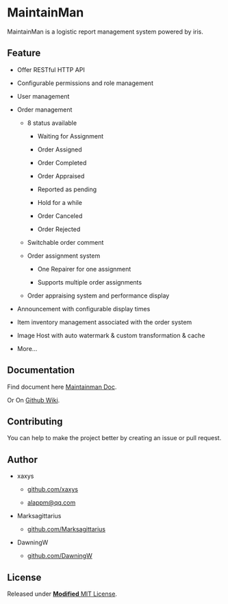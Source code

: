 # MaintainMan

MaintainMan is a logistic report management system powered by iris.

## Feature

- Offer RESTful HTTP API

- Configurable permissions and role management

- User management

- Order management

  - 8 status available

    - Waiting for Assignment

    - Order Assigned

    - Order Completed

    - Order Appraised

    - Reported as pending

    - Hold for a while

    - Order Canceled

    - Order Rejected

  - Switchable order comment

  - Order assignment system

    - One Repairer for one assignment

    - Supports multiple order assignments

  - Order appraising system and performance display

- Announcement  with configurable display times

- Item inventory management associated with the order system

- Image Host with auto watermark & custom transformation & cache

- More...

## Documentation

Find document here [Maintainman Doc](https://maintainman.oasis.run/).

Or On [Github Wiki](https://github.com/xaxys/MaintainMan/wiki/API-Docs).

## Contributing

You can help to make the project better by creating an issue or pull request.

## Author

- xaxys

  - [github.com/xaxys](https://github.com/xaxys)

  - [alappm@qq.com](mailto:alappm@qq.com)

- Marksagittarius

  - [github.com/Marksagittarius](https://github.com/Marksagittarius)

- DawningW

  - [github.com/DawningW](https://github.com/DawningW)

## License

Released under [**Modified** MIT License](https://github.com/xaxys/MaintainMan/blob/master/LICENSE).
